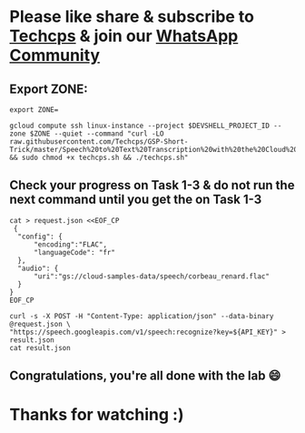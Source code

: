 
# Please like share & subscribe to [Techcps](https://www.youtube.com/@techcps) & join our [WhatsApp Community](https://whatsapp.com/channel/0029Va9nne147XeIFkXYv71A)

## Export ZONE:

```
export ZONE=
```

```
gcloud compute ssh linux-instance --project $DEVSHELL_PROJECT_ID --zone $ZONE --quiet --command "curl -LO raw.githubusercontent.com/Techcps/GSP-Short-Trick/master/Speech%20to%20Text%20Transcription%20with%20the%20Cloud%20Speech%20API/techcps.sh && sudo chmod +x techcps.sh && ./techcps.sh"
```

## Check your progress on Task 1-3 & do not run the next command until you get the on Task 1-3

```
cat > request.json <<EOF_CP
 {
  "config": {
      "encoding":"FLAC",
      "languageCode": "fr"
  },
  "audio": {
      "uri":"gs://cloud-samples-data/speech/corbeau_renard.flac"
  }
}
EOF_CP

curl -s -X POST -H "Content-Type: application/json" --data-binary @request.json \
"https://speech.googleapis.com/v1/speech:recognize?key=${API_KEY}" > result.json
cat result.json
```

## Congratulations, you're all done with the lab 😄

# Thanks for watching :)

